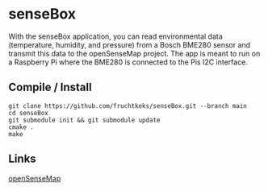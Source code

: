 # senseBox

With the senseBox application, you can read environmental data (temperature, humidity, and pressure) from a Bosch BME280 sensor and transmit this data to the openSenseMap project. The app is meant to run on a Raspberry Pi where the BME280 is connected to the Pis I2C interface.

## Compile / Install

```shell
git clone https://github.com/fruchtkeks/senseBox.git --branch main
cd senseBox
git submodule init && git submodule update
cmake .
make
```

## Links

[openSenseMap](https://opensensemap.org)
